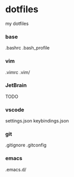 # dotfiles
my dotfiles

### base
.bashrc
.bash_profile

### vim
.vimrc
.vim/

### JetBrain
TODO

### vscode
settings.json
keybindings.json

### git
.gitignore
.gitconfig

### emacs
.emacs.d/
